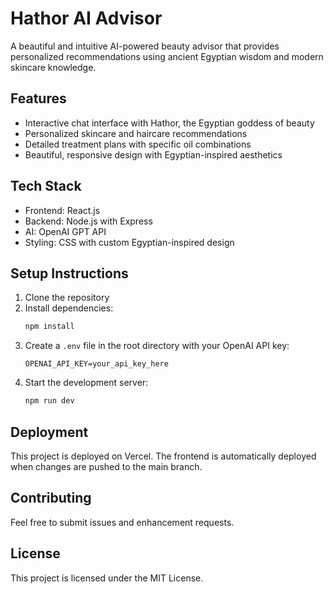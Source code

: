 # Hathor AI Advisor

A beautiful and intuitive AI-powered beauty advisor that provides personalized recommendations using ancient Egyptian wisdom and modern skincare knowledge.

## Features

- Interactive chat interface with Hathor, the Egyptian goddess of beauty
- Personalized skincare and haircare recommendations
- Detailed treatment plans with specific oil combinations
- Beautiful, responsive design with Egyptian-inspired aesthetics

## Tech Stack

- Frontend: React.js
- Backend: Node.js with Express
- AI: OpenAI GPT API
- Styling: CSS with custom Egyptian-inspired design

## Setup Instructions

1. Clone the repository
2. Install dependencies:
   ```bash
   npm install
   ```
3. Create a `.env` file in the root directory with your OpenAI API key:
   ```
   OPENAI_API_KEY=your_api_key_here
   ```
4. Start the development server:
   ```bash
   npm run dev
   ```

## Deployment

This project is deployed on Vercel. The frontend is automatically deployed when changes are pushed to the main branch.

## Contributing

Feel free to submit issues and enhancement requests.

## License

This project is licensed under the MIT License. 